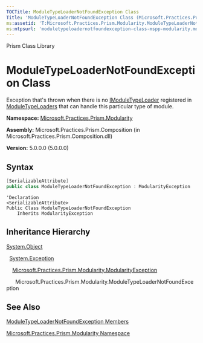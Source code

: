```yaml
---
TOCTitle: ModuleTypeLoaderNotFoundException Class
Title: 'ModuleTypeLoaderNotFoundException Class (Microsoft.Practices.Prism.Modularity)'
ms:assetid: 'T:Microsoft.Practices.Prism.Modularity.ModuleTypeLoaderNotFoundException'
ms:mtpsurl: 'moduletypeloadernotfoundexception-class-mspp-modularity.md'
---
```


Prism Class Library

# ModuleTypeLoaderNotFoundException Class

Exception that's thrown when there is no [IModuleTypeLoader](imoduletypeloader-interface-mspp-modularity.md) registered in [ModuleTypeLoaders](modulemanager-moduletypeloaders-property-mspp-modularity.md) that can handle this particular type of module.

**Namespace:** [Microsoft.Practices.Prism.Modularity](mspp-modularity-namespace.md)

**Assembly:** Microsoft.Practices.Prism.Composition (in Microsoft.Practices.Prism.Composition.dll)

**Version:** 5.0.0.0 (5.0.0.0)

## Syntax

```C#
[SerializableAttribute]
public class ModuleTypeLoaderNotFoundException : ModularityException
```

```VB
'Declaration
<SerializableAttribute>
Public Class ModuleTypeLoaderNotFoundException
	Inherits ModularityException
```

## Inheritance Hierarchy

[System.Object](http://msdn.microsoft.com/en-us/library/e5kfa45b)

  [System.Exception](http://msdn.microsoft.com/en-us/library/c18k6c59)

    [Microsoft.Practices.Prism.Modularity.ModularityException](modularityexception-class-mspp-modularity.md)

      Microsoft.Practices.Prism.Modularity.ModuleTypeLoaderNotFoundException

## See Also

[ModuleTypeLoaderNotFoundException Members](moduletypeloadernotfoundexception-members-mspp-modularity.md)

[Microsoft.Practices.Prism.Modularity Namespace](mspp-modularity-namespace.md)
